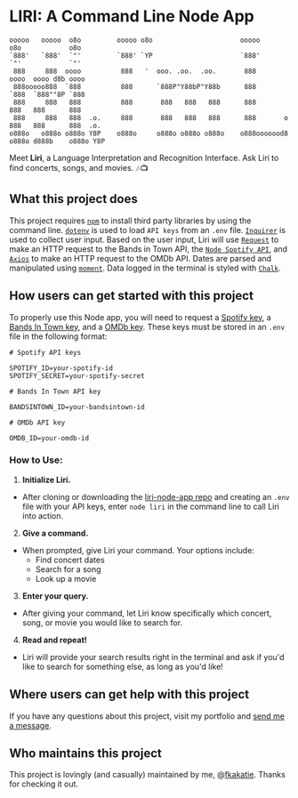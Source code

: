 # LIRI: A Command Line Node App

    ooooo   ooooo  o8o         ooooo o8o                      ooooo         o8o            o8o     
    `888'   `888'  `"'         `888' `YP                      `888'         `"'            `"'     
     888     888  oooo          888   '  ooo. .oo.  .oo.       888         oooo  oooo d8b oooo     
     888ooooo888  `888          888      `888P"Y88bP"Y88b      888         `888  `888""8P `888     
     888     888   888          888       888   888   888      888          888   888      888     
     888     888   888  .o.     888       888   888   888      888       o  888   888      888  .o.
    o888o   o888o o888o Y8P    o888o     o888o o888o o888o    o888ooooood8 o888o d888b    o888o Y8P

Meet **Liri**, a Language Interpretation and Recognition Interface. Ask Liri to find concerts, songs, and movies. :notes::tv:

## What this project does ##

This project requires [`npm`](https://www.npmjs.com) to install third party libraries by using the command line. [`dotenv`]() is used to load `API keys` from an `.env` file. [`Inquirer`](https://www.npmjs.com/package/inquirer) is used to collect user input. Based on the user input, Liri will use [`Request`](https://www.npmjs.com/package/request) to make an HTTP request to the Bands in Town API, the [`Node Spotify API`](https://www.npmjs.com/package/node-spotify-api), and [`Axios`](https://www.npmjs.com/package/axios) to make an HTTP request to the OMDb API. Dates are parsed and manipulated using [`moment`](https://www.npmjs.com/package/moment). Data logged in the terminal is styled with [`Chalk`](https://www.npmjs.com/package/chalk).

## How users can get started with this project ## 

To properly use this Node app, you will need to request a [Spotify key](https://developer.spotify.com/dashboard/), a [Bands In Town key](https://manager.bandsintown.com/support/bandsintown-api), and a [OMDb key](http://www.omdbapi.com/). These keys must be stored in an `.env` file in the following format:

    # Spotify API keys

    SPOTIFY_ID=your-spotify-id
    SPOTIFY_SECRET=your-spotify-secret

    # Bands In Town API key

    BANDSINTOWN_ID=your-bandsintown-id

    # OMDb API key

    OMDB_ID=your-omdb-id

### How to Use: ###

1. **Initialize Liri.**
  - After cloning or downloading the [liri-node-app repo](https://github.com/fkakatie/liri-node-app) and creating an `.env` file with your API keys, enter `node liri` in the command line to call Liri into action.
	
2. **Give a command.**
  - When prompted, give Liri your command. Your options include:
    - Find concert dates
    - Search for a song
    - Look up a movie
	
3. **Enter your query.**
  - After giving your command, let Liri know specifically which concert, song, or movie you would like to search for.
	
4. **Read and repeat!**
  - Liri will provide your search results right in the terminal and ask if you'd like to search for something else, as long as you'd like! 

## Where users can get help with this project ## 

If you have any questions about this project, visit my portfolio and [send me a message](https://fkakatie.github.io/responsive-portfolio/contact.html).

## Who maintains this project ##

This project is lovingly (and casually) maintained by me, @[fkakatie](https://github.com/fkakatie). Thanks for checking it out. 

